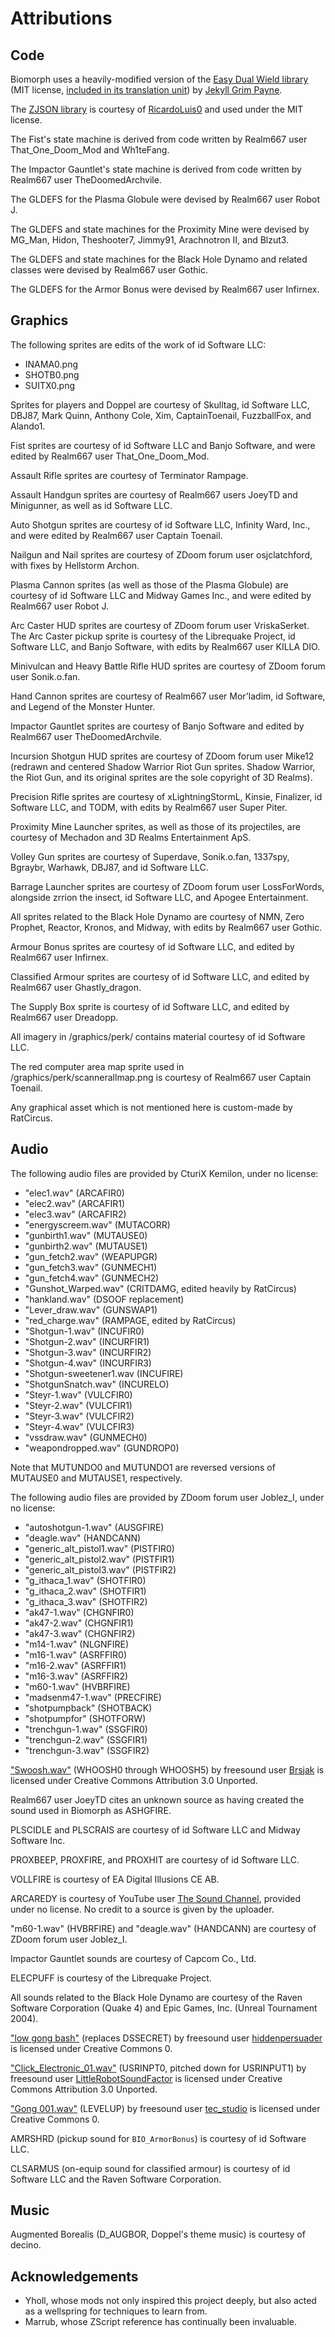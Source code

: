 # Attributions

## Code

Biomorph uses a heavily-modified version of the [Easy Dual Wield library](https://github.com/jekyllgrim/Easy-Dual-Wield) (MIT license, [included in its translation unit](/zscript/biomorph/weapons/base_dw.zs)) by [Jekyll Grim Payne](https://github.com/jekyllgrim).

The [ZJSON library](https://github.com/RicardoLuis0/ZJSON) is courtesy of [RicardoLuis0](https://github.com/RicardoLuis0) and used under the MIT license.

The Fist's state machine is derived from code written by Realm667 user That_One_Doom_Mod and Wh1teFang.

The Impactor Gauntlet's state machine is derived from code written by Realm667 user TheDoomedArchvile.

The GLDEFS for the Plasma Globule were devised by Realm667 user Robot J.

The GLDEFS and state machines for the Proximity Mine were devised by MG_Man, Hidon, Theshooter7, Jimmy91, Arachnotron II, and Blzut3.

The GLDEFS and state machines for the Black Hole Dynamo and related classes were devised by Realm667 user Gothic.

The GLDEFS for the Armor Bonus were devised by Realm667 user Infirnex.

## Graphics

The following sprites are edits of the work of id Software LLC:
- INAMA0.png
- SHOTB0.png
- SUITX0.png

Sprites for players and Doppel are courtesy of Skulltag, id Software LLC, DBJ87, Mark Quinn, Anthony Cole, Xim, CaptainToenail, FuzzballFox, and Alando1.

Fist sprites are courtesy of id Software LLC and Banjo Software, and were edited by Realm667 user That_One_Doom_Mod.

Assault Rifle sprites are courtesy of Terminator Rampage.

Assault Handgun sprites are courtesy of Realm667 users JoeyTD and Minigunner, as well as id Software LLC.

Auto Shotgun sprites are courtesy of id Software LLC, Infinity Ward, Inc., and were edited by Realm667 user Captain Toenail. 

Nailgun and Nail sprites are courtesy of ZDoom forum user osjclatchford, with fixes by Hellstorm Archon.

Plasma Cannon sprites (as well as those of the Plasma Globule) are courtesy of id Software LLC and Midway Games Inc., and were edited by Realm667 user Robot J.

Arc Caster HUD sprites are courtesy of ZDoom forum user VriskaSerket.
The Arc Caster pickup sprite is courtesy of the Librequake Project, id Software LLC, and Banjo Software, with edits by Realm667 user KILLA DIO.

Minivulcan and Heavy Battle Rifle HUD sprites are courtesy of ZDoom forum user Sonik.o.fan.

Hand Cannon sprites are courtesy of Realm667 user Mor'ladim, id Software, and Legend of the Monster Hunter.

Impactor Gauntlet sprites are courtesy of Banjo Software and edited by Realm667 user TheDoomedArchvile.

Incursion Shotgun HUD sprites are courtesy of ZDoom forum user Mike12 (redrawn and centered Shadow Warrior Riot Gun sprites. Shadow Warrior, the Riot Gun, and its original sprites are the sole copyright of 3D Realms).

Precision Rifle sprites are courtesy of xLightningStormL, Kinsie, Finalizer, id Software LLC, and TODM, with edits by Realm667 user Super Piter.

Proximity Mine Launcher sprites, as well as those of its projectiles, are courtesy of Mechadon and 3D Realms Entertainment ApS.

Volley Gun sprites are courtesy of Superdave, Sonik.o.fan, 1337spy, Bgraybr, Warhawk, DBJ87, and id Software LLC.

Barrage Launcher sprites are courtesy of ZDoom forum user LossForWords, alongside zrrion the insect, id Software LLC, and Apogee Entertainment.

All sprites related to the Black Hole Dynamo are courtesy of NMN, Zero Prophet, Reactor, Kronos, and Midway, with edits by Realm667 user Gothic.

Armour Bonus sprites are courtesy of id Software LLC, and edited by Realm667 user Infirnex.

Classified Armour sprites are courtesy of id Software LLC, and edited by Realm667 user Ghastly_dragon.

The Supply Box sprite is courtesy of id Software LLC, and edited by Realm667 user Dreadopp.

All imagery in /graphics/perk/ contains material courtesy of id Software LLC.

The red computer area map sprite used in /graphics/perk/scannerallmap.png is courtesy of Realm667 user Captain Toenail.

Any graphical asset which is not mentioned here is custom-made by RatCircus.

## Audio

The following audio files are provided by CturiX Kemilon, under no license:
- "elec1.wav" (ARCAFIR0)
- "elec2.wav" (ARCAFIR1)
- "elec3.wav" (ARCAFIR2)
- "energyscreem.wav" (MUTACORR)
- "gunbirth1.wav" (MUTAUSE0)
- "gunbirth2.wav" (MUTAUSE1)
- "gun_fetch2.wav" (WEAPUPGR)
- "gun_fetch3.wav" (GUNMECH1)
- "gun_fetch4.wav" (GUNMECH2)
- "Gunshot_Warped.wav" (CRITDAMG, edited heavily by RatCircus)
- "hankland.wav" (DSOOF replacement)
- "Lever_draw.wav" (GUNSWAP1)
- "red_charge.wav" (RAMPAGE, edited by RatCircus)
- "Shotgun-1.wav" (INCUFIR0)
- "Shotgun-2.wav" (INCURFIR1)
- "Shotgun-3.wav" (INCURFIR2)
- "Shotgun-4.wav" (INCURFIR3)
- "Shotgun-sweetener1.wav (INCUFIRE)
- "ShotgunSnatch.wav" (INCURELO)
- "Steyr-1.wav" (VULCFIR0)
- "Steyr-2.wav" (VULCFIR1)
- "Steyr-3.wav" (VULCFIR2)
- "Steyr-4.wav" (VULCFIR3)
- "vssdraw.wav" (GUNMECH0)
- "weapondropped.wav" (GUNDROP0)

Note that MUTUNDO0 and MUTUNDO1 are reversed versions of MUTAUSE0 and MUTAUSE1, respectively.

The following audio files are provided by ZDoom forum user Joblez_I, under no license:
- "autoshotgun-1.wav" (AUSGFIRE)
- "deagle.wav" (HANDCANN)
- "generic_alt_pistol1.wav" (PISTFIR0)
- "generic_alt_pistol2.wav" (PISTFIR1)
- "generic_alt_pistol3.wav" (PISTFIR2)
- "g_ithaca_1.wav" (SHOTFIR0)
- "g_ithaca_2.wav" (SHOTFIR1)
- "g_ithaca_3.wav" (SHOTFIR2)
- "ak47-1.wav" (CHGNFIR0)
- "ak47-2.wav" (CHGNFIR1)
- "ak47-3.wav" (CHGNFIR2)
- "m14-1.wav" (NLGNFIRE)
- "m16-1.wav" (ASRFFIR0)
- "m16-2.wav" (ASRFFIR1)
- "m16-3.wav" (ASRFFIR2)
- "m60-1.wav" (HVBRFIRE)
- "madsenm47-1.wav" (PRECFIRE)
- "shotpumpback" (SHOTBACK)
- "shotpumpfor" (SHOTFORW)
- "trenchgun-1.wav" (SSGFIR0)
- "trenchgun-2.wav" (SSGFIR1)
- "trenchgun-3.wav" (SSGFIR2)

["Swoosh.wav"](https://freesound.org/people/Brsjak/sounds/482880/) (WHOOSH0 through WHOOSH5) by freesound user [Brsjak](https://freesound.org/people/Brsjak/) is licensed under Creative Commons Attribution 3.0 Unported.

Realm667 user JoeyTD cites an unknown source as having created the sound used in Biomorph as ASHGFIRE.

PLSCIDLE and PLSCRAIS are courtesy of id Software LLC and Midway Software Inc.

PROXBEEP, PROXFIRE, and PROXHIT are courtesy of id Software LLC. 

VOLLFIRE is courtesy of EA Digital Illusions CE AB.

ARCAREDY is courtesy of YouTube user [The Sound Channel](https://www.youtube.com/watch?v=5JUDxCWnWRM), provided under no license. No credit to a source is given by the uploader.

"m60-1.wav" (HVBRFIRE) and "deagle.wav" (HANDCANN) are courtesy of ZDoom forum user Joblez_I. 

Impactor Gauntlet sounds are courtesy of Capcom Co., Ltd.

ELECPUFF is courtesy of the Librequake Project.

All sounds related to the Black Hole Dynamo are courtesy of the Raven Software Corporation (Quake 4) and Epic Games, Inc. (Unreal Tournament 2004).

["low gong bash"](https://freesound.org/people/hiddenpersuader/sounds/155460/) (replaces DSSECRET) by freesound user [hiddenpersuader](https://freesound.org/people/hiddenpersuader/) is licensed under Creative Commons 0.

["Click_Electronic_01.wav"](https://freesound.org/people/LittleRobotSoundFactory/sounds/288951/) (USRINPT0, pitched down for USRINPUT1) by freesound user [LittleRobotSoundFactor](https://freesound.org/people/LittleRobotSoundFactory/) is licensed under Creative Commons Attribution 3.0 Unported.

["Gong 001.wav"](https://freesound.org/people/tec_studio/sounds/361495/) (LEVELUP) by freesound user [tec_studio](https://freesound.org/people/tec_studio/) is licensed under Creative Commons 0.

AMRSHRD (pickup sound for `BIO_ArmorBonus`) is courtesy of id Software LLC.

CLSARMUS (on-equip sound for classified armour) is courtesy of id Software LLC and the Raven Software Corporation.

## Music

Augmented Borealis (D_AUGBOR, Doppel's theme music) is courtesy of decino.

## Acknowledgements

- Yholl, whose mods not only inspired this project deeply, but also acted as a wellspring for techniques to learn from.
- Marrub, whose ZScript reference has continually been invaluable.

